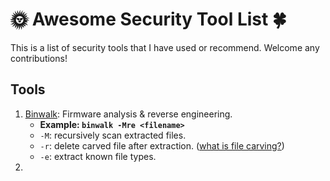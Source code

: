 # :sun_with_face: Awesome Security Tool List :four_leaf_clover:

This is a list of security tools that I have used or recommend. Welcome any contributions!

## Tools

1. [Binwalk](https://github.com/ReFirmLabs/binwalk): Firmware analysis & reverse engineering.
   - **Example: `binwalk -Mre <filename>`**
   - `-M`: recursively scan extracted files.
   - `-r`: delete carved file after extraction. ([what is file carving?](https://resources.infosecinstitute.com/file-carving/#gref))
   - `-e`: extract known file types.
2.
